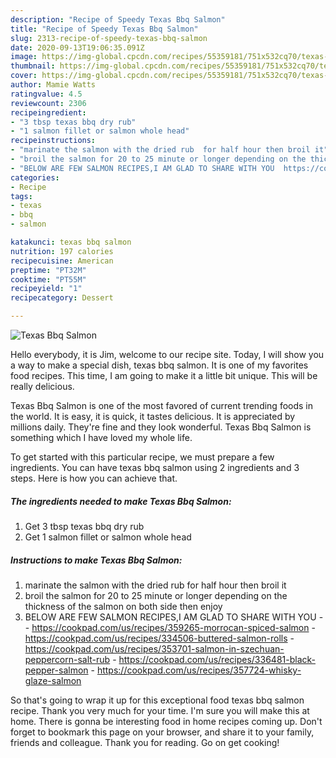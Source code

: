 ```yaml
---
description: "Recipe of Speedy Texas Bbq Salmon"
title: "Recipe of Speedy Texas Bbq Salmon"
slug: 2313-recipe-of-speedy-texas-bbq-salmon
date: 2020-09-13T19:06:35.091Z
image: https://img-global.cpcdn.com/recipes/55359181/751x532cq70/texas-bbq-salmon-recipe-main-photo.jpg
thumbnail: https://img-global.cpcdn.com/recipes/55359181/751x532cq70/texas-bbq-salmon-recipe-main-photo.jpg
cover: https://img-global.cpcdn.com/recipes/55359181/751x532cq70/texas-bbq-salmon-recipe-main-photo.jpg
author: Mamie Watts
ratingvalue: 4.5
reviewcount: 2306
recipeingredient:
- "3 tbsp texas bbq dry rub"
- "1 salmon fillet or salmon whole head"
recipeinstructions:
- "marinate the salmon with the dried rub  for half hour then broil it"
- "broil the salmon for 20 to 25 minute or longer depending on the thickness of the salmon on both side then enjoy"
- "BELOW ARE FEW SALMON RECIPES,I AM GLAD TO SHARE WITH YOU  https://cookpad.com/us/recipes/359265-morrocan-spiced-salmon https://cookpad.com/us/recipes/334506-buttered-salmon-rolls https://cookpad.com/us/recipes/353701-salmon-in-szechuan-peppercorn-salt-rub https://cookpad.com/us/recipes/336481-black-pepper-salmon https://cookpad.com/us/recipes/357724-whisky-glaze-salmon"
categories:
- Recipe
tags:
- texas
- bbq
- salmon

katakunci: texas bbq salmon 
nutrition: 197 calories
recipecuisine: American
preptime: "PT32M"
cooktime: "PT55M"
recipeyield: "1"
recipecategory: Dessert

---
```



![Texas Bbq Salmon](https://img-global.cpcdn.com/recipes/55359181/751x532cq70/texas-bbq-salmon-recipe-main-photo.jpg)

Hello everybody, it is Jim, welcome to our recipe site. Today, I will show you a way to make a special dish, texas bbq salmon. It is one of my favorites food recipes. This time, I am going to make it a little bit unique. This will be really delicious.

Texas Bbq Salmon is one of the most favored of current trending foods in the world. It is easy, it is quick, it tastes delicious. It is appreciated by millions daily. They're fine and they look wonderful. Texas Bbq Salmon is something which I have loved my whole life.




To get started with this particular recipe, we must prepare a few ingredients. You can have texas bbq salmon using 2 ingredients and 3 steps. Here is how you can achieve that.

<!--inarticleads1-->

##### The ingredients needed to make Texas Bbq Salmon:

1. Get 3 tbsp texas bbq dry rub
1. Get 1 salmon fillet or salmon whole head




<!--inarticleads2-->

##### Instructions to make Texas Bbq Salmon:

1. marinate the salmon with the dried rub  for half hour then broil it
1. broil the salmon for 20 to 25 minute or longer depending on the thickness of the salmon on both side then enjoy
1. BELOW ARE FEW SALMON RECIPES,I AM GLAD TO SHARE WITH YOU -  - https://cookpad.com/us/recipes/359265-morrocan-spiced-salmon - https://cookpad.com/us/recipes/334506-buttered-salmon-rolls - https://cookpad.com/us/recipes/353701-salmon-in-szechuan-peppercorn-salt-rub - https://cookpad.com/us/recipes/336481-black-pepper-salmon - https://cookpad.com/us/recipes/357724-whisky-glaze-salmon




So that's going to wrap it up for this exceptional food texas bbq salmon recipe. Thank you very much for your time. I'm sure you will make this at home. There is gonna be interesting food in home recipes coming up. Don't forget to bookmark this page on your browser, and share it to your family, friends and colleague. Thank you for reading. Go on get cooking!

